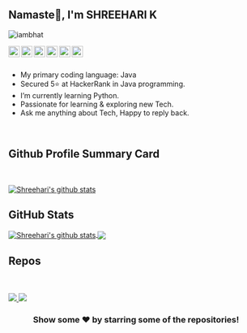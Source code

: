 ## Namaste🙏, I'm SHREEHARI K

<p align="left"> <img src="https://komarev.com/ghpvc/?username=iambhat&label=Views&color=blue&style=plastic" alt="iambhat" /> </p>

<a href="https://twitter.com/shreeharikbhat">
  <img align="left" alt="Pawan's Twitter" width="22px" src="https://cdn.jsdelivr.net/npm/simple-icons@v3/icons/twitter.svg" />
</a>
<a href="https://linkedin.com/in/shreeharik">
  <img align="left" alt="Shreehari's Linkdein" width="22px" src="https://cdn.jsdelivr.net/npm/simple-icons@v3/icons/linkedin.svg" />
</a>
<a href="https://github.com/iambhat">
  <img align="left" alt="Shreehari's Github" width="22px" src="https://cdn.jsdelivr.net/npm/simple-icons@v3/icons/github.svg" />
</a>
<a href="https://t.me/rk_790">
  <img align="left" alt="Shreehari's Telegram" width="22px" src="https://cdn.jsdelivr.net/npm/simple-icons@v3/icons/telegram.svg" />
</a>
<a href="https://instagram.com/shreehari.k">
  <img align="left" alt="Shreehari's Instagram" width="22px" src="https://cdn.jsdelivr.net/npm/simple-icons@v3/icons/instagram.svg" />
</a>
<a href="https://www.facebook.com/shreehari.bhat.kodla/">
  <img align="left" alt="Shreehari's Facebook" width="22px" src="https://cdn.jsdelivr.net/npm/simple-icons@v3/icons/facebook.svg" />
</a>
<br/>
<br/>

-  My primary coding language: Java
-  Secured 5⭐ at HackerRank in Java programming.
-  I’m currently learning Python.
-  Passionate for learning & exploring new Tech.
-  Ask me anything about Tech, Happy to reply back.



<br/>

## Github Profile Summary Card

<br/>
<p float="left">
	<a href="https://github.com/iambhat">
		<img align="center" src="https://github-profile-summary-cards.vercel.app/api/cards/profile-details?username=iambhat&theme=calm" alt="Shreehari's github stats"/>
	</a>
</p>

## GitHub Stats

<p float="left">
	<a href="https://github.com/iambhat">
		<img align="center" src="https://github-readme-stats.vercel.app/api?username=iambhat&show_icons=true&theme=calm&line_height=27" alt="Shreehari's github stats"/>
		<img align="center" src="https://github-readme-stats.vercel.app/api/top-langs/?username=iambhat&theme=calm" />
	</a>
</p>

## Repos

<p float="left">
	<a href="https://github.com/iambhat/Banking-Project"> </br><br/>
	  <img align="bottom"  src="https://github-readme-stats.vercel.app/api/pin/?username=iambhat&repo=Banking-Project&theme=light" />
	</a>
	<a href="https://github.com/iambhat/Electricity-Billing-Management-System">
	 <img align="bottom"  src="https://github-readme-stats.vercel.app/api/pin/?username=iambhat&repo=Electricity-Billing-Management-System&theme=light" />
	</a>
</p>


<div align="center">

### Show some ❤️ by starring some of the repositories!

</div>
